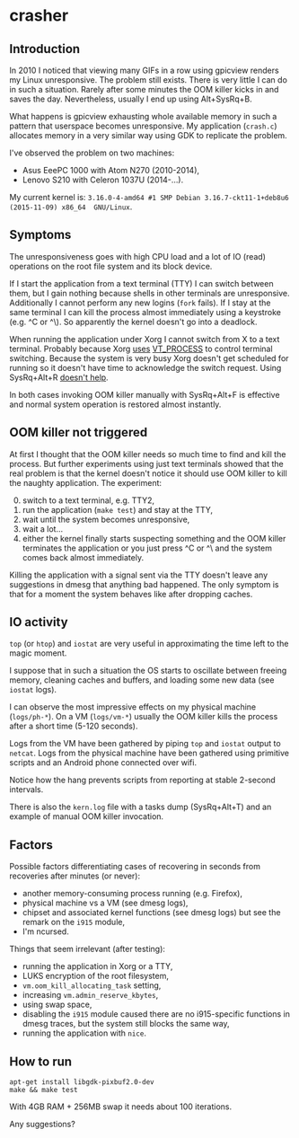 # crasher

## Introduction

In 2010 I noticed that viewing many GIFs in a row using gpicview renders 
my Linux unresponsive. The problem still exists. There is very little 
I can do in such a situation. Rarely after some minutes the OOM killer 
kicks in and saves the day. Nevertheless, usually I end up using 
Alt+SysRq+B.

What happens is gpicview exhausting whole available memory in such 
a pattern that userspace becomes unresponsive. My application 
(`crash.c`) allocates memory in a very similar way using GDK to 
replicate the problem.

I've observed the problem on two machines:

  - Asus EeePC 1000 with Atom N270 (2010-2014),
  - Lenovo S210 with Celeron 1037U (2014-…).

My current kernel is:
`3.16.0-4-amd64 #1 SMP Debian 3.16.7-ckt11-1+deb8u6 (2015-11-09) x86_64 
GNU/Linux`.

## Symptoms

The unresponsiveness goes with high CPU load and a lot of IO (read) 
operations on the root file system and its block device.

If I start the application from a text terminal (TTY) I can switch 
between them, but I gain nothing because shells in other terminals are 
unresponsive. Additionally I cannot perform any new logins (`fork` 
fails). If I stay at the same terminal I can kill the process almost 
immediately using a keystroke (e.g. ^C or ^\\). So apparently the kernel 
doesn't go into a deadlock.

When running the application under Xorg I cannot switch from X to
a text terminal. Probably because Xorg [uses][xorg-vt-proc]
[VT_PROCESS][vt-proc] to control terminal switching. Because the system 
is very busy Xorg doesn't get scheduled for running so it doesn't have 
time to acknowledge the switch request. Using SysRq+Alt+R [doesn't
help][vt-proc-auto].

In both cases invoking OOM killer manually with SysRq+Alt+F is effective 
and normal system operation is restored almost instantly.

## OOM killer not triggered

At first I thought that the OOM killer needs so much time to find and 
kill the process. But further experiments using just text terminals 
showed that the real problem is that the kernel doesn't notice it should 
use OOM killer to kill the naughty application. The experiment:

  0. switch to a text terminal, e.g. TTY2,
  0. run the application (`make test`) and stay at the TTY,
  0. wait until the system becomes unresponsive,
  0. wait a lot...
  0. either the kernel finally starts suspecting something and the OOM 
     killer terminates the application or you just press ^C or ^\ and 
     the system comes back almost immediately.

Killing the application with a signal sent via the TTY doesn't leave any 
suggestions in dmesg that anything bad happened. The only symptom is 
that for a moment the system behaves like after dropping caches.

## IO activity

`top` (or `htop`) and `iostat` are very useful in approximating the time 
left to the magic moment.

I suppose that in such a situation the OS starts to oscillate between 
freeing memory, cleaning caches and buffers, and loading some new data 
(see `iostat` logs).

I can observe the most impressive effects on my physical machine 
(`logs/ph-*`). On a VM (`logs/vm-*`) usually the OOM killer kills the 
process after a short time (5-120 seconds).

Logs from the VM have been gathered by piping `top` and `iostat` output 
to `netcat`. Logs from the physical machine have been gathered using 
primitive scripts and an Android phone connected over wifi.

Notice how the hang prevents scripts from reporting at stable 2-second
intervals.

There is also the `kern.log` file with a tasks dump (SysRq+Alt+T) and an 
example of manual OOM killer invocation.

## Factors

Possible factors differentiating cases of recovering in seconds from
recoveries after minutes (or never):

  - another memory-consuming process running (e.g. Firefox),
  - physical machine vs a VM (see dmesg logs),
  - chipset and associated kernel functions (see dmesg logs) but see the 
    remark on the `i915` module,
  - I'm ncursed.

Things that seem irrelevant (after testing):

  - running the application in Xorg or a TTY,
  - LUKS encryption of the root filesystem,
  - `vm.oom_kill_allocating_task` setting,
  - increasing `vm.admin_reserve_kbytes`,
  - using swap space,
  - disabling the `i915` module caused there are no i915-specific 
    functions in dmesg traces, but the system still blocks the same way,
  - running the application with `nice`.


## How to run

```
apt-get install libgdk-pixbuf2.0-dev
make && make test
```

With 4GB RAM + 256MB swap it needs about 100 iterations.

Any suggestions?



[xorg-vt-proc]: http://cgit.freedesktop.org/xorg/xserver/tree/hw/xfree86/os-support/linux/lnx_init.c
[vt-proc]: http://lxr.free-electrons.com/source/include/uapi/linux/vt.h
[vt-proc-auto]: http://thread.gmane.org/gmane.linux.kernel/951944
